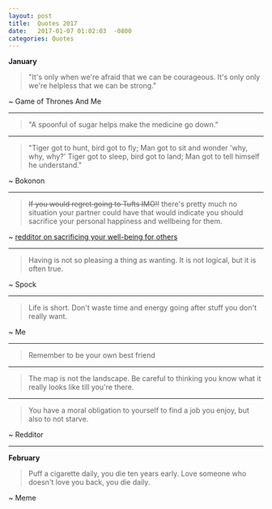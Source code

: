 ```yaml
---
layout: post
title:  Quotes 2017
date:   2017-01-07 01:02:03  -0800
categories: Quotes
---
```



**January**


> "It's only when we're afraid that we can be courageous. It's only only we're helpless that we can be strong."

~ Game of Thrones And Me

---
> "A spoonful of sugar helps make the medicine go down."

---
> "Tiger got to hunt, bird got to fly; Man got to sit and wonder 'why, why, why?' Tiger got to sleep, bird got to land; Man got to tell himself he understand."

~ Bokonon

---
> ~~If you would regret going to Tufts IMO!!~~ there's pretty much no situation your partner could have that would indicate you should sacrifice your personal happiness and wellbeing for them. 

~ [redditor on sacrificing your well-being for others](https://www.reddit.com/r/premed/comments/5p629n/tufts_vs_university_of_rochester/dcoosvp/)

---
> Having is not so pleasing a thing as wanting. It is not logical, but it is often true.

~ Spock

---
> Life is short. Don't waste time and energy going after stuff you don't really want.

~ Me

--- 
> Remember to be your own best friend

---
> The map is not the landscape. Be careful to thinking you know what it really looks like till you're there.

---
> You have a moral obligation to yourself to find a job you enjoy, but also to not starve.

~ Redditor

----

**February** 


> Puff a cigarette daily, you die ten years early. 
> Love someone who doesn't love you back, you  die daily.

~ Meme


